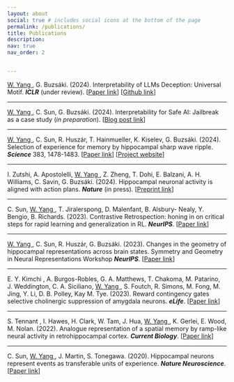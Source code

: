 ```yaml
---
layout: about
social: true # includes social icons at the bottom of the page
permalink: /publications/
title: Publications
description: 
nav: true
nav_order: 2


---
```


<u> W. Yang </u> , G. Buzsáki. (2024). 
Interpretability of LLMs Deception: Universal Motif. ***ICLR*** (under review).
[[Paper link](https://openreview.net/attachment?id=znL549Ymoi&name=pdf)]    [[Github link](https://github.com/winnieyangwannan/deception_and_jailbreak)] 


---

<u> W. Yang </u>, C. Sun, G. Buzsáki. (2024). 
Interpretability for Safe AI: Jailbreak as a case study (*in preparation*).
[[Blog post link](https://www.lesswrong.com/posts/zgM92GFsgDi5XaSda/deception-and-jailbreak-sequence-2-iterative-refinement)]   

---

 
<u> W. Yang </u> , C. Sun, R. Huszár, T. Hainmueller, K. Kiselev, G. Buzsáki. (2024). 
Selection of experience for memory by hippocampal sharp wave ripple. ***Science*** 383, 1478-1483.
[[Paper link](https://www.science.org/doi/10.1126/science.adk8261)]    [[Project website](https://winnieyangwannan.github.io/RippleTagging/)]


---

I. Zutshi, A. Apostolelli, <u >W. Yang </u>, Z. Zheng, T. Dohi, E. Balzani, A. H. Williams, C. Savin, G. Buzsáki. (2024).
Hippocampal neuronal activity is aligned with action plans. ***Nature*** (in press).
[[Preprint link](https://www.biorxiv.org/content/biorxiv/early/2024/09/06/2024.09.05.611533.full.pdf)]   



---

C. Sun,  <u >W. Yang </u>, T. Jiralerspong, D. Malenfant, B. Alsbury- Nealy, Y. Bengio, B. Richards. (2023).
Contrastive Retrospection: honing in on critical steps for rapid learning and generalization in RL. ***NeurIPS***.
[[Paper link](https://proceedings.neurips.cc/paper_files/paper/2023/file/6357d6d068622c962391081d296bed69-Paper-Conference.pdf)]   



---

<u> W. Yang </u> ,  C. Sun, R. Huszár,  G. Buzsáki. (2023). 
Changes in the geometry of hippocampal representations across brain states.
Symmetry and Geometry in Neural Representations Workshop ***NeurIPS***.
[[Paper link](https://openreview.net/forum?id=GX4axrya0A)]   



---

E. Y. Kimchi , A. Burgos-Robles, G. A. Matthews, T. Chakoma, M. Patarino, J. Weddington, C. A. Siciliano, <u> W. Yang </u> ,
S. Foutch, R. Simons, M. Fong, M. Jing, Y. Li, D. B. Polley, Kay M. Tye. (2023).
Reward contingency gates selective cholinergic suppression of amygdala neurons. ***eLife***.
[[Paper link](https://elifesciences.org/articles/89093A)]   


---
S. Tennant , I. Hawes, H. Clark, W. Tam, J. Hua, <u> W. Yang </u>, K. Gerlei, E. Wood, M. Nolan. (2022).
Analogue representation of a spatial memory by ramp-like neural activity in retrohippocampal cortex. ***Current Biology***.
[[Paper link](https://www.cell.com/current-biology/fulltext/S0960-9822(22)01372-0)]   


---
C. Sun,  <u> W. Yang </u>, J. Martin, S. Tonegawa. (2020).
Hippocampal neurons represent events as transferable units of experience. ***Nature Neuroscience***.
[[Paper link](https://www.nature.com/articles/s41593-020-0614-x)]